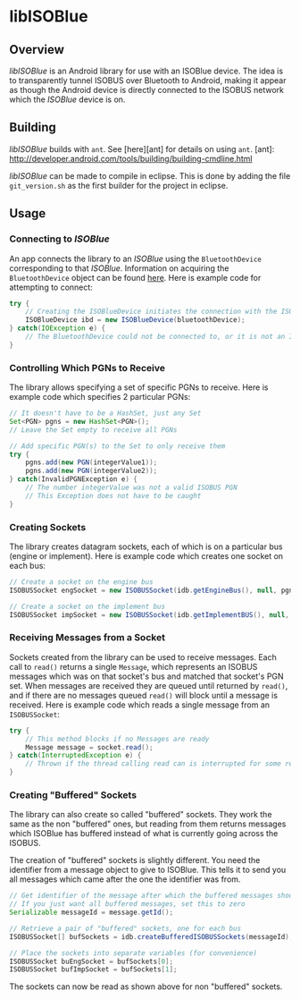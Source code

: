 libISOBlue
==========

Overview
--------
*libISOBlue* is an Android library for use with an ISOBlue device.
The idea is to transparently tunnel ISOBUS over Bluetooth to Android,
making it appear as though the Android device is directly connected
to the ISOBUS network which the *ISOBlue* device is on.

Building
---------
*libISOBlue* builds with `ant`.
See [here][ant] for details on using `ant`.
[ant]: http://developer.android.com/tools/building/building-cmdline.html

*libISOBlue* can be made to compile in eclipse.
This is done by adding the file `git_version.sh` as the first builder for the
project in eclipse.

Usage
-----

### Connecting to *ISOBlue* ###
An app connects the library to an *ISOBlue* using the `BluetoothDevice`
corresponding to that *ISOBlue*.
Information on acquiring the `BluetoothDevice` object can be found [here][bt].
Here is example code for attempting to connect:
```Java
try {
	// Creating the ISOBlueDevice initiates the connection with the ISOBlue
	ISOBlueDevice ibd = new ISOBlueDevice(bluetoothDevice);
} catch(IOException e) {
	// The BluetoothDevice could not be connected to, or it is not an ISOBlue
}
```
[bt]: http://developer.android.com/guide/topics/connectivity/bluetooth.html#FindingDevices "Discovering Bluetooth Devices"

### Controlling Which PGNs to Receive ###
The library allows specifying a set of specific PGNs to receive.
Here is example code which specifies 2 particular PGNs:
```Java
// It doesn't have to be a HashSet, just any Set
Set<PGN> pgns = new HashSet<PGN>();
// Leave the Set empty to receive all PGNs

// Add specific PGN(s) to the Set to only receive them
try {
	pgns.add(new PGN(integerValue1));
	pgns.add(new PGN(integerValue2));
} catch(InvalidPGNException e) {
	// The number integerValue was not a valid ISOBUS PGN
	// This Exception does not have to be caught
}
```

### Creating Sockets ###
The library creates datagram sockets,
each of which is on a particular bus (engine or implement).
Here is example code which creates one socket on each bus:
```Java
// Create a socket on the engine bus
ISOBUSSocket engSocket = new ISOBUSSocket(idb.getEngineBus(), null, pgns);

// Create a socket on the implement bus
ISOBUSSocket impSocket = new ISOBUSSocket(idb.getImplementBUS(), null, pgns);
```

### Receiving Messages from a Socket ###
Sockets created from the library can be used to receive messages.
Each call to `read()` returns a single `Message`,
which represents an ISOBUS messages which was on that socket's bus
and matched that socket's PGN set.
When messages are received they are queued until returned by `read()`,
and if there are no messages queued
`read()` will block until a message is received.
Here is example code which reads a single message from an `ISOBUSSocket`:
```Java
try {
	// This method blocks if no Messages are ready
	Message message = socket.read();
} catch(InterruptedException e) {
	// Thrown if the thread calling read can is interrupted for some reason
}
```

### Creating "Buffered" Sockets ###
The library can also create so called "buffered" sockets.
They work the same as the non "buffered" ones,
but reading from them returns messages which ISOBlue has buffered
instead of what is currently going across the ISOBUS.

The creation of "buffered" sockets is slightly different.
You need the identifier from a message object to give to ISOBlue.
This tells it to send you all messages which came after the one the identifier
was from.
```Java
// Get identifier of the message after which the buffered messages should start
// If you just want all buffered messages, set this to zero
Serializable messageId = message.getId();

// Retrieve a pair of "buffered" sockets, one for each bus
ISOBUSSocket[] bufSockets = idb.createBufferedISOBUSSockets(messageId);

// Place the sockets into separate variables (for convenience)
ISOBUSSocket buEngSocket = bufSockets[0];
ISOBUSSocket bufImpSocket = bufSockets[1];
```
The sockets can now be read as shown above for non "buffered" sockets.


